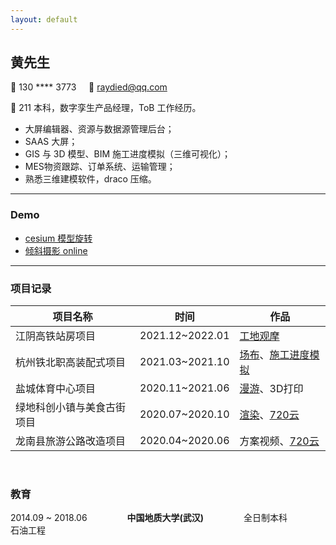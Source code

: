 ```yaml
---
layout: default
---
```

<style>
  .z_title{
    color:#3c3c3c;
    font-size:15px;
  }
</style>
## 黄先生

📱 130 **** 3773 &nbsp;&nbsp;&nbsp; 📧 [raydied@qq.com](mailto:raydied@qq.com)

👤 211 本科，数字孪生产品经理，ToB 工作经历。
- 大屏编辑器、资源与数据源管理后台；
- SAAS 大屏；
- GIS 与 3D 模型、BIM 施工进度模拟（三维可视化）；
- MES物资跟踪、订单系统、运输管理；
- 熟悉三维建模软件，draco 压缩。

---

### Demo
- [cesium 模型旋转](https://raydied.github.io/cesium/glb/index)
- [倾斜摄影 online](https://loglist.github.io/storage/html/3DViewer/App/)

---

### 项目记录

|项目名称|时间|作品|
|---|---|---|
|江阴高铁站房项目|2021.12~2022.01|[工地观摩](https://www.bilibili.com/video/BV1or4y1U7zz)|
|杭州铁北职高装配式项目|2021.03~2021.10|[场布](https://www.bilibili.com/video/BV1hb4y1Z7q2)、[施工进度模拟](https://www.bilibili.com/video/BV1zL4y1J71L/)|
|盐城体育中心项目|2020.11~2021.06|[漫游](https://www.bilibili.com/video/BV1x64y1U7dT)、3D打印|
|绿地科创小镇与美食古街项目|2020.07~2020.10|[渲染](https://www.bilibili.com/video/BV1b54y1R74q)、[720云](https://720yun.com/t/4evksqdbd1m)|
|龙南县旅游公路改造项目|2020.04~2020.06|方案视频、[720云](https://720yun.com/t/0fvksypwdfb)|

<br>

### 教育

2014.09 ~ 2018.06 &emsp;&emsp;&emsp;&emsp; **中国地质大学(武汉)** &emsp;&emsp;&emsp;&emsp; 全日制本科 &emsp;&emsp;&emsp;&emsp; 石油工程
  
